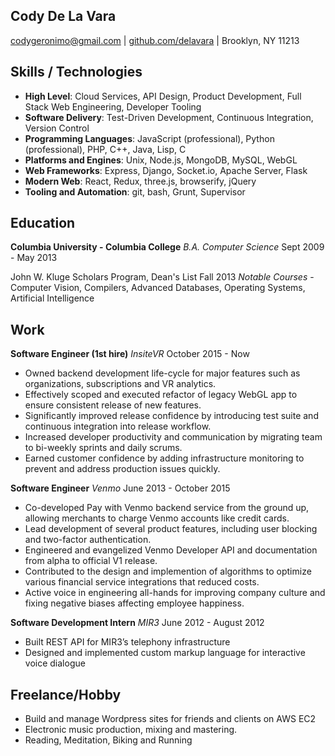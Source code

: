 Cody De La Vara
-------------
codygeronimo@gmail.com | [github.com/delavara](https://github.com/delavara) | Brooklyn, NY 11213

Skills / Technologies
------------
- **High Level**: Cloud Services, API Design, Product Development, Full Stack Web Engineering, Developer Tooling
- **Software Delivery**: Test-Driven Development, Continuous Integration, Version Control
- **Programming Languages**: JavaScript (professional), Python (professional), PHP, C++, Java, Lisp, C
- **Platforms and Engines**: Unix, Node.js, MongoDB, MySQL, WebGL
- **Web Frameworks**: Express, Django, Socket.io, Apache Server, Flask
- **Modern Web**: React, Redux, three.js, browserify, jQuery
- **Tooling and Automation**: git, bash, Grunt, Supervisor

Education
------------
**Columbia University - Columbia College** *B.A. Computer Science* Sept 2009 - May 2013

  John W. Kluge Scholars Program, Dean's List Fall 2013
  *Notable Courses* - Computer Vision, Compilers, Advanced Databases, Operating Systems, Artificial Intelligence

Work
------------

**Software Engineer (1st hire)** *InsiteVR* October 2015 - Now
- Owned backend development life-cycle for major features such as organizations, subscriptions and VR analytics.
- Effectively scoped and executed refactor of legacy WebGL app to ensure consistent release of new features.
- Significantly improved release confidence by introducing test suite and continuous integration into release workflow.
- Increased developer productivity and communication by migrating team to bi-weekly sprints and daily scrums.
- Earned customer confidence by adding infrastructure monitoring to prevent and address production issues quickly.

**Software Engineer** *Venmo* June 2013 - October 2015
- Co-developed Pay with Venmo backend service from the ground up, allowing merchants to charge Venmo accounts like credit cards.
- Lead development of several product features, including user blocking and two-factor authentication.
- Engineered and evangelized Venmo Developer API and documentation from alpha to official V1 release.
- Contributed to the design and implemention of algorithms to optimize various financial service integrations that reduced costs.
- Active voice in engineering all-hands for improving company culture and fixing negative biases affecting employee happiness.

**Software Development Intern** *MIR3* June 2012 - August 2012
- Built REST API for MIR3’s telephony infrastructure
- Designed and implemented custom markup language for interactive voice dialogue

Freelance/Hobby
-----------
- Build and manage Wordpress sites for friends and clients on AWS EC2
- Electronic music production, mixing and mastering.
- Reading, Meditation, Biking and Running
